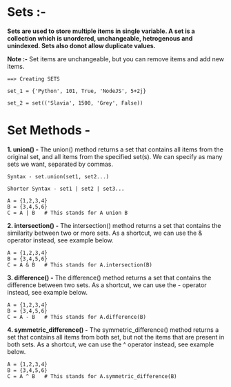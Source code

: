 # Sets :-
**Sets are used to store multiple items in single variable. A set is a collection which is unordered, unchangeable, hetrogenous and unindexed. Sets also donot allow duplicate values.**

**Note :-** Set items are unchangeable, but you can remove items and add new items.

    ==> Creating SETS

    set_1 = {'Python', 101, True, 'NodeJS', 5+2j}

    set_2 = set(('Slavia', 1500, 'Grey', False))

# Set Methods -
**1. union() -** The union() method returns a set that contains all items from the original set, and all items from the specified set(s). We can specify as many sets we want, separated by commas.

    Syntax - set.union(set1, set2...)

    Shorter Syntax - set1 | set2 | set3...

    A = {1,2,3,4}
    B = {3,4,5,6}
    C = A | B   # This stands for A union B

**2. intersection() -** The intersection() method returns a set that contains the similarity between two or more sets. As a shortcut, we can use the & operator instead, see example below.

    A = {1,2,3,4}
    B = {3,4,5,6}
    C = A & B   # This stands for A.intersection(B)

**3. difference() -** The difference() method returns a set that contains the difference between two sets. As a shortcut, we can use the - operator instead, see example below.

    A = {1,2,3,4}
    B = {3,4,5,6}
    C = A - B   # This stands for A.difference(B)

**4. symmetric_difference() -** The symmetric_difference() method returns a set that contains all items from both set, but not the items that are present in both sets. As a shortcut, we can use the ^ operator instead, see example below.

    A = {1,2,3,4}
    B = {3,4,5,6}
    C = A ^ B   # This stands for A.symmetric_difference(B)
